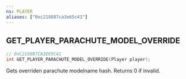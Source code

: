 ```yaml
---
ns: PLAYER
aliases: ["0xc219887ca3e65c41"]
---
```

## GET_PLAYER_PARACHUTE_MODEL_OVERRIDE

```c
// 0xC219887CA3E65C41
int GET_PLAYER_PARACHUTE_MODEL_OVERRIDE(Player player);
```

Gets overriden parachute modelname hash. Returns 0 if invalid.

